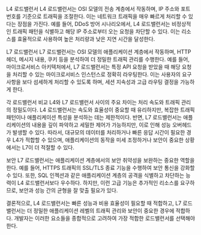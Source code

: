 L4 로드밸런서
L4 로드밸런서는 OSI 모델의 전송 계층에서 작동하며, IP 주소와 포트 번호를 기준으로 트래픽을 조절한다. 이는 네트워크 트래픽을 매우 빠르게 처리할 수 있다는 장점을 가진다. 예를 들어, DDoS 방어 시나리오에서, L4 로드밸런서는 비정상적인 트래픽 패턴을 식별하고 해당 IP 주소로부터 오는 요청을 차단할 수 있다. 이는 리소스를 효율적으로 사용하여 높은 처리량과 낮은 지연 시간을 달성한다.

L7 로드밸런서
L7 로드밸런서는 OSI 모델의 애플리케이션 계층에서 작동하며, HTTP 헤더, 메시지 내용, 쿠키 등을 분석하여 더 정밀한 트래픽 관리를 수행한다. 예를 들어, 마이크로서비스 아키텍처에서, L7 로드밸런서는 특정 API 요청을 받았을 때 해당 요청을 처리할 수 있는 마이크로서비스 인스턴스로 정확히 라우팅한다. 이는 사용자의 요구사항을 보다 섬세하게 처리할 수 있도록 하며, 세션 지속성과 고급 라우팅 결정을 가능하게 한다.

각 로드밸런서 비교
L4와 L7 로드밸런서 사이의 주요 차이는 처리 속도와 트래픽 관리의 정밀도이다. L4 로드밸런서는 속도와 효율성이 중요할 때 유리하지만, 복잡한 트래픽 패턴이나 애플리케이션 특성을 분석하는 데는 제한적이다. 반면, L7 로드밸런서는 애플리케이션의 내용을 깊이 파악하고 세밀한 제어가 가능하지만, 이로 인해 성능 오버헤드가 발생할 수 있다. 따라서, 대규모의 데이터를 처리하거나 빠른 응답 시간이 필요한 경우 L4가 적합할 수 있으며, 애플리케이션의 동작을 미세 조정하거나 보안이 중요한 상황에서는 L7이 더 적절할 수 있다.

보안
L7 로드밸런서는 애플리케이션 계층에서의 보안 취약성을 보완하는 중요한 역할을 한다. 예를 들어, HTTPS 트래픽의 SSL/TLS 종료 기능을 수행하여 보안 통신을 강화할 수 있다. 또한, SQL 인젝션과 같은 애플리케이션 계층의 공격을 식별하고 차단하는 능력이 L4 로드밸런서보다 우수하다. 하지만, 이런 고급 기능은 추가적인 리소스를 요구하므로, 보안과 성능 간의 균형을 잘 맞출 필요가 있다.

 

결론적으로, L4 로드밸런서는 빠른 성능과 비용 효율성이 필요할 때 적합하고, L7 로드밸런서는 더 정밀한 애플리케이션 레벨의 트래픽 관리와 보안이 중요한 경우에 적합하다. 개발자는 이러한 요소들을 종합적으로 고려하여 가장 적합한 로드밸런서를 선택해야 한다.
